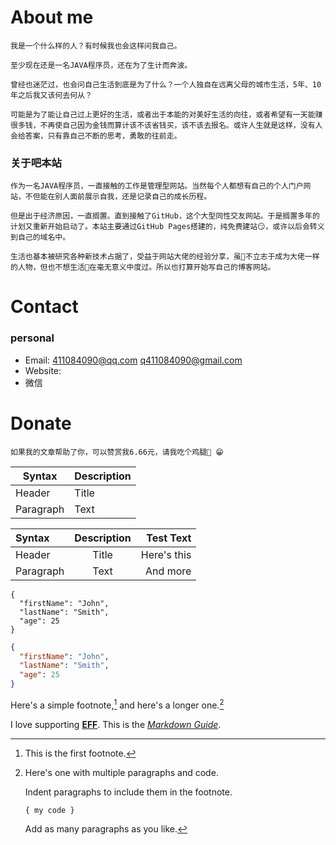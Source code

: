 # About me  
    我是一个什么样的人？有时候我也会这样问我自己。 
    
    至少现在还是一名JAVA程序员，还在为了生计而奔波。 

    曾经也迷茫过，也会问自己生活到底是为了什么？一个人独自在远离父母的城市生活，5年、10年之后我又该何去何从？

    可能是为了能让自己过上更好的生活，或者出于本能的对美好生活的向往，或者希望有一天能赚很多钱，不再使自己因为金钱而算计该不该省钱买，该不该去报名。或许人生就是这样，没有人会给答案，只有靠自己不断的思考，勇敢的往前走。

### 关于吧本站    

    作为一名JAVA程序员，一直接触的工作是管理型网站。当然每个人都想有自己的个人门户网站，不但能在别人面前展示自我，还是记录自己的成长历程。

    但是出于经济原因，一直搁置。直到接触了GitHub，这个大型同性交友网站。于是搁置多年的计划又重新开始启动了。本站主要通过GitHub Pages搭建的，纯免费建站😏，或许以后会转义到自己的域名中。
    
    生活也基本被研究各种新技术占据了，受益于网站大佬的经验分享，虽不立志于成为大佬一样的人物，但也不想生活在毫无意义中度过。所以也打算开始写自己的博客网站。

# Contact
### personal
* Email: 411084090@qq.com q411084090@gmail.com
* Website: 
* 微信
# Donate
    如果我的文章帮助了你，可以赞赏我6.66元，请我吃个鸡腿🍗 😁

| Syntax      | Description |
| ----------- | ----------- |
| Header      | Title       |
| Paragraph   | Text        |

| Syntax      | Description | Test Text     |
| :---        |    :----:   |          ---: |
| Header      | Title       | Here's this   |
| Paragraph   | Text        | And more      |

```
{
  "firstName": "John",
  "lastName": "Smith",
  "age": 25
}
```

```json
{
  "firstName": "John",
  "lastName": "Smith",
  "age": 25
}
```

Here's a simple footnote,[^1] and here's a longer one.[^bignote]

[^1]: This is the first footnote.

[^bignote]: Here's one with multiple paragraphs and code.

    Indent paragraphs to include them in the footnote.

    `{ my code }`

    Add as many paragraphs as you like.

I love supporting **[EFF](https://eff.org)**.
This is the *[Markdown Guide](https://www.markdownguide.org)*.    